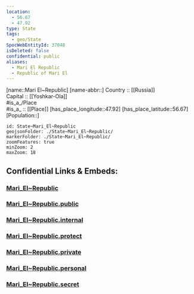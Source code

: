 ```yaml
---
location:
  - 56.67
  - 47.92
type: State
tags:
  - geo/State
SpocWebEntityId: 37048
isDeleted: false
confidential: public
aliases:
  - Mari El Republic
  - Republic of Mari El 
---
```

[name::Mari El~Republic] 
[name-abbr::] 
Country :: [[Russia]]  
Capital :: [[Yoshkar-Ola]]  
#is_a_/Place  
#is_a_ :: [[Place]] 
[has_place_longitude::47.92] 
[has_place_latitude::56.67] 
[Population::] 



```leaflet
id: State~Mari_El~Republic
geojsonFolder: ./State~Mari_El~Republic/
markerFolder: ./State~Mari_El~Republic/
zoomFeatures: true 
minZoom: 2 
maxZoom: 18
```


## Confidential Links & Embeds: 

### [Mari_El~Republic](/_Standards/Earth/Continent/Europe/Europe~East/Russia/Russia~Volga/Mari_El~Republic.md) 

### [Mari_El~Republic.public](/_public/Earth/Continent/Europe/Europe~East/Russia/Russia~Volga/Mari_El~Republic.public.md) 

### [Mari_El~Republic.internal](/_internal/Earth/Continent/Europe/Europe~East/Russia/Russia~Volga/Mari_El~Republic.internal.md) 

### [Mari_El~Republic.protect](/_protect/Earth/Continent/Europe/Europe~East/Russia/Russia~Volga/Mari_El~Republic.protect.md) 

### [Mari_El~Republic.private](/_private/Earth/Continent/Europe/Europe~East/Russia/Russia~Volga/Mari_El~Republic.private.md) 

### [Mari_El~Republic.personal](/_personal/Earth/Continent/Europe/Europe~East/Russia/Russia~Volga/Mari_El~Republic.personal.md) 

### [Mari_El~Republic.secret](/_secret/Earth/Continent/Europe/Europe~East/Russia/Russia~Volga/Mari_El~Republic.secret.md)

